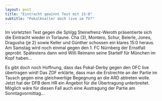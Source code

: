 ```yaml
---
layout: post
title: "Eintracht gewinnt Test mit 15:0"
subtitle: "Pokalknaller doch live im TV?"
---
```


Im vorletzten Test gegen die SpVgg Steinefrenz-Weroth präsentierte sich die Eintracht wieder in Torlaune. Cha (3), Montero, Schur, Beierle, Jones, Dragusha (je 2) sowie Keller und Günther schossen ein klares 15:0 heraus. Am Samstag wird noch einmal gegen den 1. FC Nürnberg der Ernstfall geprobt. Spätestens dann wird Willi Reimann seine Startelf für München im Kopf haben...

Es gibt doch noch Hoffnung, dass das Pokal-Derby gegen den OFC live übertragen wird! Das ZDF erklärte, dass man die Erstrechte an der Partie im Tausch gegen eine gleichwertige Begegnung an die ARD abtreten wolle. Jetzt hat der DFB dem HR ein Angebot für die Übertragung unterbreitet. Möglich wäre für diesen Fall auch eine Austragung der Partie am Sonntagvormittag...
